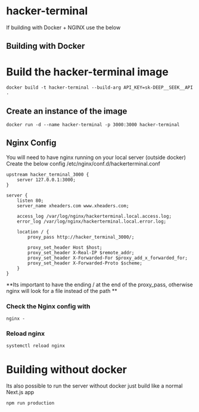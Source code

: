 ﻿# hacker-terminal

If building with Docker + NGINX use the below

## Building with Docker
# Build the hacker-terminal image
```
docker build -t hacker-terminal --build-arg API_KEY=sk-DEEP__SEEK__API .
```
## Create an instance of the image
```
docker run -d --name hacker-terminal -p 3000:3000 hacker-terminal
```
## Nginx Config
You will need to have nginx running on your local server (outside docker) 
Create the below config
/etc/nginx/conf.d/hackerterminal.conf
```
upstream hacker_terminal_3000 {
    server 127.0.0.1:3000;
}

server {
    listen 80;
    server_name xheaders.com www.xheaders.com;

    access_log /var/log/nginx/hackerterminal.local.access.log;
    error_log /var/log/nginx/hackerterminal.local.error.log;

    location / {
        proxy_pass http://hacker_terminal_3000/;

        proxy_set_header Host $host;
        proxy_set_header X-Real-IP $remote_addr;
        proxy_set_header X-Forwarded-For $proxy_add_x_forwarded_for;
        proxy_set_header X-Forwarded-Proto $scheme;
    }
}
```
**Its important to have the ending  / at the end of the
proxy_pass, otherwise nginx will look for a file instead of the path
**
### Check the Nginx config with
```
nginx -
```
### Reload nginx
```
systemctl reload nginx
```

# Building without docker
Its also possible to run the server without docker just build like a normal Next.js app

```
npm run production
```


















